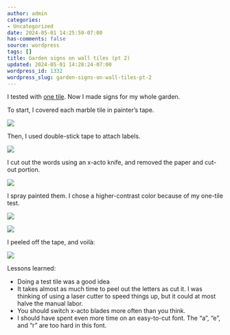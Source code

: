 ```yaml
---
author: admin
categories:
- Uncategorized
date: 2024-05-01 14:25:59-07:00
has-comments: false
source: wordpress
tags: []
title: Garden signs on wall tiles (pt 2)
updated: 2024-05-01 14:28:24-07:00
wordpress_id: 1332
wordpress_slug: garden-signs-on-wall-tiles-pt-2
---
```

I tested with [one tile](https://blog.za3k.com/garden-signs-on-wall-tiles/). Now I made signs for my whole garden.

To start, I covered each marble tile in painter’s tape.

[![](../wp-content/uploads/2024/05/001_tape-1024x528.jpg)](../wp-content/uploads/2024/05/001_tape-scaled.jpg)

Then, I used double-stick tape to attach labels.

[![](../wp-content/uploads/2024/05/002_labels.jpg)](../wp-content/uploads/2024/05/002_labels.jpg)

I cut out the words using an x-acto knife, and removed the paper and cut-out portion.

[![](../wp-content/uploads/2024/05/003_cut_out-1024x685.jpg)](../wp-content/uploads/2024/05/003_cut_out-scaled.jpg)

I spray painted them. I chose a higher-contrast color because of my one-tile test.

[![](../wp-content/uploads/2024/05/basil-colors-226x300.jpg)](../wp-content/uploads/2024/05/basil-colors.jpg)

[![](../wp-content/uploads/2024/05/004_spray_painted-1024x368.jpg)](../wp-content/uploads/2024/05/004_spray_painted-scaled.jpg)

I peeled off the tape, and voilà:

[![](../wp-content/uploads/2024/05/005_tape_removed-1024x480.jpg)](../wp-content/uploads/2024/05/005_tape_removed-scaled.jpg)

Lessons learned:

-   Doing a test tile was a good idea
-   It takes almost as much time to peel out the letters as cut it. I was thinking of using a laser cutter to speed things up, but it could at most halve the manual labor.
-   You should switch x-acto blades more often than you think.
-   I should have spent even more time on an easy-to-cut font. The “a”, “e”, and “r” are too hard in this font.
